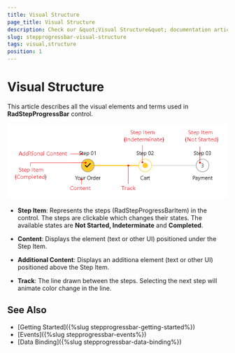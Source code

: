 ```yaml
---
title: Visual Structure
page_title: Visual Structure
description: Check our &quot;Visual Structure&quot; documentation article for the RadStepProgressBar control.
slug: stepprogressbar-visual-structure
tags: visual,structure
position: 1
---
```


# Visual Structure

This article describes all the visual elements and terms used in __RadStepProgressBar__ control. 

![RadStepProgressBar Visual Structure](images/stepprogressbar-visual-structure-0.png)

* __Step Item__: Represents the steps (RadStepProgressBarItem) in the control. The steps are clickable which changes their states. The available states are __Not Started, Indeterminate__ and __Completed__.

* __Content__: Displays the element (text or other UI) positioned under the Step Item.

* __Additional Content__: Displays an additiona element (text or other UI) positioned above the Step Item.

* __Track__: The line drawn between the steps. Selecting the next step will animate color change in the line.

## See Also 
* [Getting Started]({%slug stepprogressbar-getting-started%})
* [Events]({%slug stepprogressbar-events%})
* [Data Binding]({%slug stepprogressbar-data-binding%})